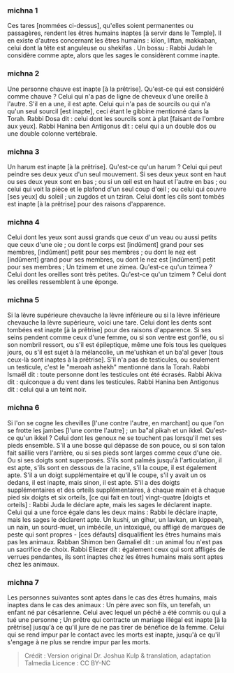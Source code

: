 
### michna 1
Ces tares [nommées ci-dessus], qu'elles soient permanentes ou passagères, rendent les êtres humains inaptes [à servir dans le Temple]. Il en existe d'autres concernant les êtres humains : kilon, liftan, makkaban, celui dont la tête est anguleuse ou shekifas . Un bossu : Rabbi Judah le considère comme apte, alors que les sages le considèrent comme inapte.

### michna 2
Une personne chauve est inapte [à la prêtrise]. Qu'est-ce qui est considéré comme chauve ? Celui qui n'a pas de ligne de cheveux d'une oreille à l'autre. S'il en a une, il est apte. Celui qui n'a pas de sourcils ou qui n'a qu'un seul sourcil [est inapte], ceci étant le gibbine mentionné dans la Torah. Rabbi Dosa dit : celui dont les sourcils sont à plat [faisant de l'ombre aux yeux]. Rabbi Hanina ben Antigonus dit : celui qui a un double dos ou une double colonne vertébrale.

### michna 3
Un harum est inapte [à la prêtrise]. Qu'est-ce qu'un harum ? Celui qui peut peindre ses deux yeux d'un seul mouvement. Si ses deux yeux sont en haut ou ses deux yeux sont en bas ; ou si un œil est en haut et l'autre en bas ; ou celui qui voit la pièce et le plafond d'un seul coup d'œil ; ou celui qui couvre [ses yeux] du soleil ; un zugdos et un tziran. Celui dont les cils sont tombés est inapte [à la prêtrise] pour des raisons d'apparence.

### michna 4
Celui dont les yeux sont aussi grands que ceux d'un veau ou aussi petits que ceux d'une oie ; ou dont le corps est [indûment] grand pour ses membres, [indûment] petit pour ses membres ; ou dont le nez est [indûment] grand pour ses membres, ou dont le nez est [indûment] petit pour ses membres ; Un tzimem et une zimea. Qu'est-ce qu'un tzimea ? Celui dont les oreilles sont très petites. Qu'est-ce qu'un tzimem ? Celui dont les oreilles ressemblent à une éponge.

### michna 5
Si la lèvre supérieure chevauche la lèvre inférieure ou si la lèvre inférieure chevauche la lèvre supérieure, voici une tare. Celui dont les dents sont tombées est inapte [à la prêtrise] pour des raisons d'apparence. Si ses seins pendent comme ceux d'une femme, ou si son ventre est gonflé, ou si son nombril ressort, ou s'il est épileptique, même une fois tous les quelques jours, ou s'il est sujet à la mélancolie, un me'ushkan et un ba'al gever [tous ceux-là sont inaptes à la prêtrise]. S'il n'a pas de testicules, ou seulement un testicule, c'est le "meroah ashekh" mentionné dans la Torah. Rabbi Ismaël dit : toute personne dont les testicules ont été écrasés. Rabbi Akiva dit : quiconque a du vent dans les testicules. Rabbi Hanina ben Antigonus dit : celui qui a un teint noir.

### michna 6
Si l'on se cogne les chevilles [l'une contre l'autre, en marchant] ou que l'on se frotte les jambes [l'une contre l'autre] ; un ba"al pikah et un ikkel. Qu'est-ce qu'un ikkel ? Celui dont les genoux ne se touchent pas lorsqu'il met ses pieds ensemble. S'il a une bosse qui dépasse de son pouce, ou si son talon fait saillie vers l'arrière, ou si ses pieds sont larges comme ceux d'une oie. Ou si ses doigts sont superposés. S'ils sont palmés jusqu'à l'articulation, il est apte, s'ils sont en dessous de la racine, s'il la coupe, il est également apte. S'il a un doigt supplémentaire et qu'il le coupe, s'il y avait un os dedans, il est inapte, mais sinon, il est apte. S'il a des doigts supplémentaires et des orteils supplémentaires, à chaque main et à chaque pied six doigts et six orteils, [ce qui fait en tout] vingt-quatre [doigts et orteils] : Rabbi Juda le déclare apte, mais les sages le déclarent inapte. Celui qui a une force égale dans les deux mains : Rabbi le déclare inapte, mais les sages le déclarent apte. Un kushi, un gihur, un lavkan, un kippeah, un nain, un sourd-muet, un imbécile, un intoxiqué, ou affligé de marques de peste qui sont propres - [ces défauts] disqualifient les êtres humains mais pas les animaux. Rabban Shimon ben Gamaliel dit : un animal fou n'est pas un sacrifice de choix. Rabbi Eliezer dit : également ceux qui sont affligés de verrues pendantes, ils sont inaptes chez les êtres humains mais sont aptes chez les animaux.

### michna 7
Les personnes suivantes sont aptes dans le cas des êtres humains, mais inaptes dans le cas des animaux : Un père avec son fils, un terefah, un enfant né par césarienne. Celui avec lequel un péché a été commis ou qui a tué une personne ; Un prêtre qui contracte un mariage illégal est inapte [à la prêtrise] jusqu'à ce qu'il jure de ne pas tirer de bénéfice de la femme. Celui qui se rend impur par le contact avec les morts est inapte, jusqu'à ce qu'il s'engage à ne plus se rendre impur par les morts.

>Crédit : Version original Dr. Joshua Kulp & translation, adaptation Talmedia
>Licence : CC BY-NC